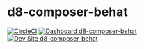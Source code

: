 # d8-composer-behat

[![CircleCI](https://circleci.com/gh/stevector/d8-composer-behat.svg?style=shield)](https://circleci.com/gh/stevector/d8-composer-behat)
[![Dashboard d8-composer-behat](https://img.shields.io/badge/dashboard-d8_composer_behat-yellow.svg)](https://dashboard.pantheon.io/sites/15b8830a-9448-434c-8811-ed68f149df78#dev/code)
[![Dev Site d8-composer-behat](https://img.shields.io/badge/site-d8_composer_behat-blue.svg)](http://dev-d8-composer-behat.pantheonsite.io/)